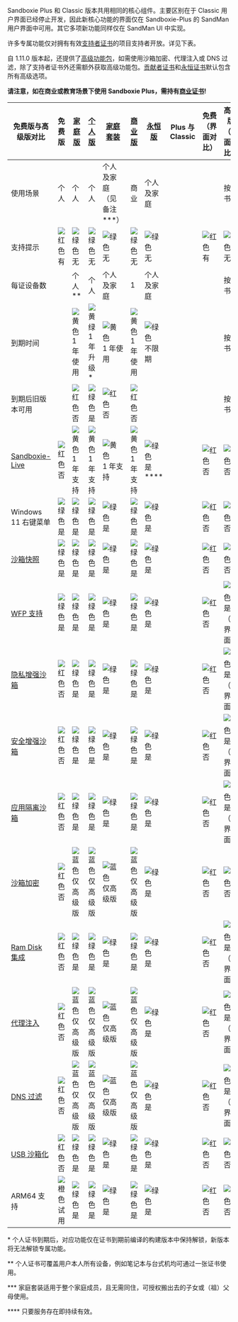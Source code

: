 Sandboxie Plus 和 Classic 版本共用相同的核心组件。主要区别在于 Classic 用户界面已经停止开发，因此新核心功能的界面仅在 Sandboxie-Plus 的 SandMan 用户界面中可用。其它多项新功能同样仅在 SandMan UI 中实现。

许多专属功能仅对拥有有效[支持者证书](https://sandboxie-plus.com/supporter-certificate/)的项目支持者开放。详见下表。

自 1.11.0 版本起，还提供了[高级功能包](https://xanasoft.com/product/sandboxie-plus-advanced-upgrade/)，如需使用沙箱加密、代理注入或 DNS 过滤，除了支持者证书外还需额外获取高级功能包。[贡献者证书](https://sandboxie-plus.com/contribute/)和[永恒证书](https://xanasoft.com/product/sandboxie-plus-eternal/)默认包含所有高级选项。

**请注意，如在商业或教育场景下使用 Sandboxie Plus，需持有[商业证书](https://xanasoft.com/product/sandboxie-plus-business/)!**

| 免费版与高级版对比     | 免费版        | [家庭版](https://xanasoft.com/product/sandboxie-plus-home/) | [个人版](https://xanasoft.com/product/sandboxie-plus-personal/) | [家庭套装](https://xanasoft.com/product/sandboxie-plus-familypack/) | [商业版](https://xanasoft.com/product/sandboxie-plus-business/) | [永恒版](https://xanasoft.com/product/sandboxie-plus-eternal/) | Plus 与 Classic | 免费（界面对比） | 高级版（界面对比）        |
|-----------------------|--------------|------------------------------------|---------------------------------------|----------------------------------|-----------------------------------|-----------------------------|----------------|---------------|-----------------------------|
| 使用场景              | 个人         | 个人                               | 个人                                | 个人及家庭（见备注\*\*\*）         | 商业                              | 个人及家庭                  |                |               | 按证书                     |
| 支持提示              | ![红色](https://placeholder.antonshell.me/img?width=15&color_bg=ff0000&text=+) 有 | ![绿色](https://placeholder.antonshell.me/img?width=15&color_bg=7cfc00&text=+) 无 | ![绿色](https://placeholder.antonshell.me/img?width=15&color_bg=7cfc00&text=+) 无 | ![绿色](https://placeholder.antonshell.me/img?width=15&color_bg=7cfc00&text=+) 无 | ![绿色](https://placeholder.antonshell.me/img?width=15&color_bg=7cfc00&text=+) 无 | ![绿色](https://placeholder.antonshell.me/img?width=15&color_bg=7cfc00&text=+) 无 |                | ![红色](https://placeholder.antonshell.me/img?width=15&color_bg=ff0000&text=+) 有 | ![绿色](https://placeholder.antonshell.me/img?width=15&color_bg=7cfc00&text=+) 无 |
| 每证设备数            |              | 个人\*\*                           | 个人                                 | 个人及家庭                        | 1                                | 个人及家庭                  |                |               | 按证书                     |
| 到期时间              |              | ![黄色](https://placeholder.antonshell.me/img?width=15&color_bg=ffff00&text=+) 1 年使用  | ![黄绿](https://placeholder.antonshell.me/img?width=15&color_bg=9acd32&text=+) 1 年升级\* | ![黄色](https://placeholder.antonshell.me/img?width=15&color_bg=ffff00&text=+) 1 年使用 | ![黄色](https://placeholder.antonshell.me/img?width=15&color_bg=ffff00&text=+) 1 年使用 | ![绿色](https://placeholder.antonshell.me/img?width=15&color_bg=7cfc00&text=+) 不限期 |                |               | 按证书                     |
| 到期后旧版本可用       |              | ![红色](https://placeholder.antonshell.me/img?width=15&color_bg=ff0000&text=+) 否 | ![绿色](https://placeholder.antonshell.me/img?width=15&color_bg=7cfc00&text=+) 是 | ![红色](https://placeholder.antonshell.me/img?width=15&color_bg=ff0000&text=+) 否 | ![红色](https://placeholder.antonshell.me/img?width=15&color_bg=ff0000&text=+) 否 |                             |                |               | 按证书                     |
| [Sandboxie-Live](../PlusContent/Sandboxie-Live.md) | ![红色](https://placeholder.antonshell.me/img?width=15&color_bg=ff0000&text=+) 否 | ![黄色](https://placeholder.antonshell.me/img?width=15&color_bg=ffff00&text=+) 1 年支持 | ![黄色](https://placeholder.antonshell.me/img?width=15&color_bg=ffff00&text=+) 1 年支持 | ![黄色](https://placeholder.antonshell.me/img?width=15&color_bg=ffff00&text=+) 1 年支持 | ![黄色](https://placeholder.antonshell.me/img?width=15&color_bg=ffff00&text=+) 1 年支持 | ![绿色](https://placeholder.antonshell.me/img?width=15&color_bg=7cfc00&text=+) 是\*\*\*\* |                | ![红色](https://placeholder.antonshell.me/img?width=15&color_bg=ff0000&text=+) 否 | ![红色](https://placeholder.antonshell.me/img?width=15&color_bg=ff0000&text=+) 否 |
| Windows 11 右键菜单   | ![绿色](https://placeholder.antonshell.me/img?width=15&color_bg=7cfc00&text=+) 是 | ![绿色](https://placeholder.antonshell.me/img?width=15&color_bg=7cfc00&text=+) 是 | ![绿色](https://placeholder.antonshell.me/img?width=15&color_bg=7cfc00&text=+) 是 | ![绿色](https://placeholder.antonshell.me/img?width=15&color_bg=7cfc00&text=+) 是 | ![绿色](https://placeholder.antonshell.me/img?width=15&color_bg=7cfc00&text=+) 是 | ![绿色](https://placeholder.antonshell.me/img?width=15&color_bg=7cfc00&text=+) 是 |                | ![红色](https://placeholder.antonshell.me/img?width=15&color_bg=ff0000&text=+) 否 | ![红色](https://placeholder.antonshell.me/img?width=15&color_bg=ff0000&text=+) 否 |
| [沙箱快照](../PlusContent/BoxSnapshots.md)   | ![绿色](https://placeholder.antonshell.me/img?width=15&color_bg=7cfc00&text=+) 是 | ![绿色](https://placeholder.antonshell.me/img?width=15&color_bg=7cfc00&text=+) 是 | ![绿色](https://placeholder.antonshell.me/img?width=15&color_bg=7cfc00&text=+) 是 | ![绿色](https://placeholder.antonshell.me/img?width=15&color_bg=7cfc00&text=+) 是 | ![绿色](https://placeholder.antonshell.me/img?width=15&color_bg=7cfc00&text=+) 是 | ![绿色](https://placeholder.antonshell.me/img?width=15&color_bg=7cfc00&text=+) 是 |                | ![红色](https://placeholder.antonshell.me/img?width=15&color_bg=ff0000&text=+) 否 | ![红色](https://placeholder.antonshell.me/img?width=15&color_bg=ff0000&text=+) 否 |
| [WFP 支持](../PlusContent/WFPSupport.md)   | ![绿色](https://placeholder.antonshell.me/img?width=15&color_bg=7cfc00&text=+) 是 | ![绿色](https://placeholder.antonshell.me/img?width=15&color_bg=7cfc00&text=+) 是 | ![绿色](https://placeholder.antonshell.me/img?width=15&color_bg=7cfc00&text=+) 是 | ![绿色](https://placeholder.antonshell.me/img?width=15&color_bg=7cfc00&text=+) 是 | ![绿色](https://placeholder.antonshell.me/img?width=15&color_bg=7cfc00&text=+) 是 | ![绿色](https://placeholder.antonshell.me/img?width=15&color_bg=7cfc00&text=+) 是 |                | ![红色](https://placeholder.antonshell.me/img?width=15&color_bg=ff0000&text=+) 否 | ![黄色](https://placeholder.antonshell.me/img?width=15&color_bg=ffff00&text=+) 是（无界面） |
| [隐私增强沙箱](../PlusContent/privacy-mode.md)   | ![红色](https://placeholder.antonshell.me/img?width=15&color_bg=ff0000&text=+) 否 | ![绿色](https://placeholder.antonshell.me/img?width=15&color_bg=7cfc00&text=+) 是 | ![绿色](https://placeholder.antonshell.me/img?width=15&color_bg=7cfc00&text=+) 是 | ![绿色](https://placeholder.antonshell.me/img?width=15&color_bg=7cfc00&text=+) 是 | ![绿色](https://placeholder.antonshell.me/img?width=15&color_bg=7cfc00&text=+) 是 | ![绿色](https://placeholder.antonshell.me/img?width=15&color_bg=7cfc00&text=+) 是 |                | ![红色](https://placeholder.antonshell.me/img?width=15&color_bg=ff0000&text=+) 否 | ![黄色](https://placeholder.antonshell.me/img?width=15&color_bg=ffff00&text=+) 是（无界面） |
| [安全增强沙箱](../PlusContent/security-mode.md)   | ![红色](https://placeholder.antonshell.me/img?width=15&color_bg=ff0000&text=+) 否 | ![绿色](https://placeholder.antonshell.me/img?width=15&color_bg=7cfc00&text=+) 是 | ![绿色](https://placeholder.antonshell.me/img?width=15&color_bg=7cfc00&text=+) 是 | ![绿色](https://placeholder.antonshell.me/img?width=15&color_bg=7cfc00&text=+) 是 | ![绿色](https://placeholder.antonshell.me/img?width=15&color_bg=7cfc00&text=+) 是 | ![绿色](https://placeholder.antonshell.me/img?width=15&color_bg=7cfc00&text=+) 是 |                | ![红色](https://placeholder.antonshell.me/img?width=15&color_bg=ff0000&text=+) 否 | ![黄色](https://placeholder.antonshell.me/img?width=15&color_bg=ffff00&text=+) 是（无界面） |
| [应用隔离沙箱](../PlusContent/compartment-mode.md)   | ![红色](https://placeholder.antonshell.me/img?width=15&color_bg=ff0000&text=+) 否 | ![绿色](https://placeholder.antonshell.me/img?width=15&color_bg=7cfc00&text=+) 是 | ![绿色](https://placeholder.antonshell.me/img?width=15&color_bg=7cfc00&text=+) 是 | ![绿色](https://placeholder.antonshell.me/img?width=15&color_bg=7cfc00&text=+) 是 | ![绿色](https://placeholder.antonshell.me/img?width=15&color_bg=7cfc00&text=+) 是 | ![绿色](https://placeholder.antonshell.me/img?width=15&color_bg=7cfc00&text=+) 是 |                | ![红色](https://placeholder.antonshell.me/img?width=15&color_bg=ff0000&text=+) 否 | ![黄色](https://placeholder.antonshell.me/img?width=15&color_bg=ffff00&text=+) 是（无界面） |
| [沙箱加密](../PlusContent/BoxEncryption.md)   | ![红色](https://placeholder.antonshell.me/img?width=15&color_bg=ff0000&text=+) 否 | ![蓝色](https://placeholder.antonshell.me/img?width=15&color_bg=00bfff&text=+) 仅高级版 | ![蓝色](https://placeholder.antonshell.me/img?width=15&color_bg=00bfff&text=+) 仅高级版 | ![蓝色](https://placeholder.antonshell.me/img?width=15&color_bg=00bfff&text=+) 仅高级版 | ![蓝色](https://placeholder.antonshell.me/img?width=15&color_bg=00bfff&text=+) 仅高级版 | ![绿色](https://placeholder.antonshell.me/img?width=15&color_bg=7cfc00&text=+) 是 |                | ![红色](https://placeholder.antonshell.me/img?width=15&color_bg=ff0000&text=+) 否 | ![红色](https://placeholder.antonshell.me/img?width=15&color_bg=ff0000&text=+) 否 |
| [Ram Disk 集成](../PlusContent/RamDiskSupport.md)   | ![红色](https://placeholder.antonshell.me/img?width=15&color_bg=ff0000&text=+) 否 | ![绿色](https://placeholder.antonshell.me/img?width=15&color_bg=7cfc00&text=+) 是 | ![绿色](https://placeholder.antonshell.me/img?width=15&color_bg=7cfc00&text=+) 是 | ![绿色](https://placeholder.antonshell.me/img?width=15&color_bg=7cfc00&text=+) 是 | ![绿色](https://placeholder.antonshell.me/img?width=15&color_bg=7cfc00&text=+) 是 | ![绿色](https://placeholder.antonshell.me/img?width=15&color_bg=7cfc00&text=+) 是 |                | ![红色](https://placeholder.antonshell.me/img?width=15&color_bg=ff0000&text=+) 否 | ![黄色](https://placeholder.antonshell.me/img?width=15&color_bg=ffff00&text=+) 是（无界面） |
| [代理注入](../PlusContent/ProxySupport.md)   | ![红色](https://placeholder.antonshell.me/img?width=15&color_bg=ff0000&text=+) 否 | ![蓝色](https://placeholder.antonshell.me/img?width=15&color_bg=00bfff&text=+) 仅高级版 | ![蓝色](https://placeholder.antonshell.me/img?width=15&color_bg=00bfff&text=+) 仅高级版 | ![蓝色](https://placeholder.antonshell.me/img?width=15&color_bg=00bfff&text=+) 仅高级版 | ![蓝色](https://placeholder.antonshell.me/img?width=15&color_bg=00bfff&text=+) 仅高级版 | ![绿色](https://placeholder.antonshell.me/img?width=15&color_bg=7cfc00&text=+) 是 |                | ![红色](https://placeholder.antonshell.me/img?width=15&color_bg=ff0000&text=+) 否 | ![黄色](https://placeholder.antonshell.me/img?width=15&color_bg=ffff00&text=+) 是（无界面） |
| [DNS 过滤](../PlusContent/DNSFilter.md)   | ![红色](https://placeholder.antonshell.me/img?width=15&color_bg=ff0000&text=+) 否 | ![蓝色](https://placeholder.antonshell.me/img?width=15&color_bg=00bfff&text=+) 仅高级版 | ![蓝色](https://placeholder.antonshell.me/img?width=15&color_bg=00bfff&text=+) 仅高级版 | ![蓝色](https://placeholder.antonshell.me/img?width=15&color_bg=00bfff&text=+) 仅高级版 | ![蓝色](https://placeholder.antonshell.me/img?width=15&color_bg=00bfff&text=+) 仅高级版 | ![绿色](https://placeholder.antonshell.me/img?width=15&color_bg=7cfc00&text=+) 是 |                | ![红色](https://placeholder.antonshell.me/img?width=15&color_bg=ff0000&text=+) 否 | ![黄色](https://placeholder.antonshell.me/img?width=15&color_bg=ffff00&text=+) 是（无界面） |
| [USB 沙箱化](../PlusContent/USBSandboxing.md)   | ![红色](https://placeholder.antonshell.me/img?width=15&color_bg=ff0000&text=+) 否 | ![绿色](https://placeholder.antonshell.me/img?width=15&color_bg=7cfc00&text=+) 是 | ![绿色](https://placeholder.antonshell.me/img?width=15&color_bg=7cfc00&text=+) 是 | ![绿色](https://placeholder.antonshell.me/img?width=15&color_bg=7cfc00&text=+) 是 | ![绿色](https://placeholder.antonshell.me/img?width=15&color_bg=7cfc00&text=+) 是 | ![绿色](https://placeholder.antonshell.me/img?width=15&color_bg=7cfc00&text=+) 是 |                | ![红色](https://placeholder.antonshell.me/img?width=15&color_bg=ff0000&text=+) 否 | ![红色](https://placeholder.antonshell.me/img?width=15&color_bg=ff0000&text=+) 否 |
| ARM64 支持   | ![橙色](https://placeholder.antonshell.me/img?width=15&color_bg=ffa500&text=+) 试用 | ![绿色](https://placeholder.antonshell.me/img?width=15&color_bg=00ff00&text=+) 是 | ![绿色](https://placeholder.antonshell.me/img?width=15&color_bg=00ff00&text=+) 是 | ![绿色](https://placeholder.antonshell.me/img?width=15&color_bg=00ff00&text=+) 是 | ![绿色](https://placeholder.antonshell.me/img?width=15&color_bg=00ff00&text=+) 是 | ![绿色](https://placeholder.antonshell.me/img?width=15&color_bg=00ff00&text=+) 是 |                | ![红色](https://placeholder.antonshell.me/img?width=15&color_bg=ff0000&text=+) 否 | ![红色](https://placeholder.antonshell.me/img?width=15&color_bg=ff0000&text=+) 否 |

\* 个人证书到期后，对应功能仅在证书到期前编译的构建版本中保持解锁，新版本将无法解锁专属功能。

\*\* 个人证书可覆盖用户本人所有设备，例如笔记本与台式机均可通过一张证书使用。

\*\*\* 家庭套装适用于整个家庭成员，且无需同住，可授权搬出去的子女或（祖）父母使用。

\*\*\*\* 只要服务存在即持续有效。